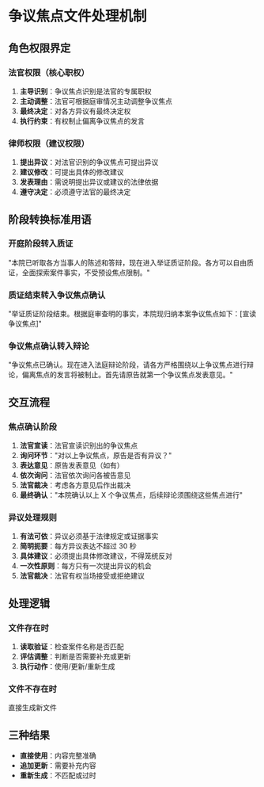 # 争议焦点文件处理机制

## 角色权限界定

### 法官权限（核心职权）

1. **主导识别**：争议焦点识别是法官的专属职权
2. **主动调整**：法官可根据庭审情况主动调整争议焦点
3. **最终决定**：对各方异议有最终决定权
4. **执行约束**：有权制止偏离争议焦点的发言

### 律师权限（建议权限）

1. **提出异议**：对法官识别的争议焦点可提出异议
2. **建议修改**：可提出具体的修改建议
3. **发表理由**：需说明提出异议或建议的法律依据
4. **遵守决定**：必须遵守法官的最终决定

## 阶段转换标准用语

### 开庭阶段转入质证

"本院已听取各方当事人的陈述和答辩，现在进入举证质证阶段。各方可以自由质证，全面探索案件事实，不受预设焦点限制。"

### 质证结束转入争议焦点确认

"举证质证阶段结束。根据庭审查明的事实，本院现归纳本案争议焦点如下：[宣读争议焦点]"

### 争议焦点确认转入辩论

"争议焦点已确认。现在进入法庭辩论阶段，请各方严格围绕以上争议焦点进行辩论，偏离焦点的发言将被制止。首先请原告就第一个争议焦点发表意见。"

## 交互流程

### 焦点确认阶段

1. **法官宣读**：法官宣读识别出的争议焦点
2. **询问环节**："对以上争议焦点，原告是否有异议？"
3. **表达意见**：原告发表意见（如有）
4. **依次询问**：法官依次询问各被告意见
5. **法官裁决**：考虑各方意见后作出裁决
6. **最终确认**："本院确认以上 X 个争议焦点，后续辩论须围绕这些焦点进行"

### 异议处理规则

1. **有法可依**：异议必须基于法律规定或证据事实
2. **简明扼要**：每方异议表达不超过 30 秒
3. **具体建议**：必须提出具体修改建议，不得笼统反对
4. **一次性原则**：每方只有一次提出异议的机会
5. **法官裁决**：法官有权当场接受或拒绝建议

## 处理逻辑

### 文件存在时

1. **读取验证**：检查案件名称是否匹配
2. **评估调整**：判断是否需要补充或更新
3. **执行动作**：使用/更新/重新生成

### 文件不存在时

直接生成新文件

## 三种结果

- **直接使用**：内容完整准确
- **追加更新**：需要补充内容
- **重新生成**：不匹配或过时
